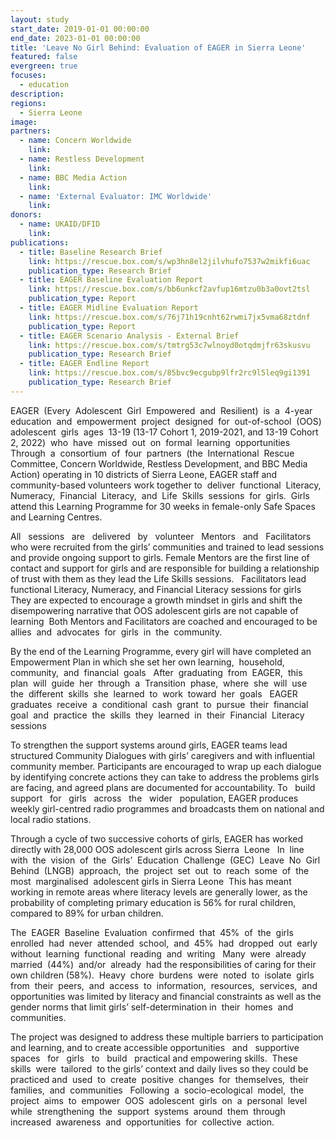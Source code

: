 ```yaml
---
layout: study
start_date: 2019-01-01 00:00:00
end_date: 2023-01-01 00:00:00
title: 'Leave No Girl Behind: Evaluation of EAGER in Sierra Leone'
featured: false
evergreen: true
focuses:
  - education
description:
regions:
  - Sierra Leone
image:
partners:
  - name: Concern Worldwide
    link:
  - name: Restless Development
    link:
  - name: BBC Media Action
    link:
  - name: 'External Evaluator: IMC Worldwide'
    link:
donors:
  - name: UKAID/DFID
    link:
publications:
  - title: Baseline Research Brief
    link: https://rescue.box.com/s/wp3hn8el2jilvhufo7537w2mikfi6uac
    publication_type: Research Brief
  - title: EAGER Baseline Evaluation Report
    link: https://rescue.box.com/s/bb6unkcf2avfup16mtzu0b3a0ovt2tsl
    publication_type: Report
  - title: EAGER Midline Evaluation Report
    link: https://rescue.box.com/s/76j71h19cnht62rwmi7jx5vma68ztdnf
    publication_type: Report
  - title: EAGER Scenario Analysis - External Brief
    link: https://rescue.box.com/s/tmtrg53c7wlnoyd0otqdmjfr63skusvu
    publication_type: Research Brief
  - title: EAGER Endline Report
    link: https://rescue.box.com/s/85bvc9ecgubp9lfr2rc9l5leq9gi1391
    publication_type: Research Brief
---
```

EAGER&nbsp; (Every&nbsp; Adolescent&nbsp; Girl&nbsp; Empowered&nbsp; and&nbsp; Resilient)&nbsp; is&nbsp; a&nbsp; 4-year&nbsp; education&nbsp; and&nbsp; empowerment&nbsp; project&nbsp; designed&nbsp; for&nbsp; out-of-school&nbsp; (OOS)&nbsp; adolescent&nbsp; girls&nbsp; ages&nbsp; 13-19 (13-17 Cohort 1, 2019-2021, and 13-19 Cohort 2, 2022)&nbsp; who&nbsp; have&nbsp; missed&nbsp; out&nbsp; on&nbsp; formal&nbsp; learning&nbsp; opportunities &nbsp; Through&nbsp; a&nbsp; consortium&nbsp; of&nbsp; four&nbsp; partners&nbsp; (the&nbsp; International&nbsp; Rescue&nbsp; Committee, Concern Worldwide, Restless Development, and BBC Media Action) operating in 10 districts of Sierra Leone, EAGER staff and community-based volunteers work together to&nbsp; deliver&nbsp; functional&nbsp; Literacy,&nbsp; Numeracy,&nbsp; Financial&nbsp; Literacy,&nbsp; and&nbsp; Life&nbsp; Skills&nbsp; sessions&nbsp; for&nbsp; girls.&nbsp; Girls attend this Learning Programme for 30 weeks in female-only Safe Spaces and Learning Centres.

All &nbsp; sessions &nbsp; are &nbsp; delivered &nbsp; by &nbsp; volunteer &nbsp; Mentors &nbsp; and &nbsp; Facilitators who were recruited from the girls’ communities and trained to lead sessions and provide ongoing support to girls. Female Mentors are the first line of contact and support for girls and are responsible for building a relationship of trust with them as they lead the Life Skills sessions. &nbsp; Facilitators lead functional Literacy, Numeracy, and Financial Literacy sessions for girls&nbsp; They are expected to encourage a growth mindset in girls and shift the disempowering narrative that OOS adolescent girls are not capable of learning&nbsp; Both Mentors and Facilitators are coached and encouraged to be allies&nbsp; and&nbsp; advocates&nbsp; for&nbsp; girls&nbsp; in&nbsp; the&nbsp; community.

By the end of the Learning Programme, every girl will have completed an Empowerment Plan in which she set her own learning,&nbsp; household,&nbsp; community,&nbsp; and&nbsp; financial&nbsp; goals &nbsp; After&nbsp; graduating&nbsp; from&nbsp; EAGER,&nbsp; this&nbsp; plan&nbsp; will&nbsp; guide&nbsp; her&nbsp; through&nbsp; a&nbsp; Transition&nbsp; phase,&nbsp; where&nbsp; she&nbsp; will&nbsp; use&nbsp; the&nbsp; different&nbsp; skills&nbsp; she&nbsp; learned&nbsp; to&nbsp; work&nbsp; toward&nbsp; her&nbsp; goals &nbsp; EAGER&nbsp; graduates&nbsp; receive&nbsp; a&nbsp; conditional&nbsp; cash&nbsp; grant&nbsp; to&nbsp; pursue&nbsp; their&nbsp; financial&nbsp; goal&nbsp; and&nbsp; practice&nbsp; the&nbsp; skills&nbsp; they&nbsp; learned&nbsp; in&nbsp; their&nbsp; Financial&nbsp; Literacy&nbsp; sessions

To strengthen the support systems around girls, EAGER teams lead structured Community Dialogues with girls’ caregivers and with influential community member. Participants are encouraged to wrap up each dialogue by identifying concrete actions they can take to address the problems girls are facing, and agreed plans are documented for accountability. To &nbsp; build &nbsp; support &nbsp; for &nbsp; girls &nbsp; across &nbsp; the &nbsp; wider &nbsp; population, EAGER produces weekly girl-centred radio programmes and broadcasts them on national and local radio stations.

Through a cycle of two successive cohorts of girls, EAGER has worked directly with 28,000 OOS adolescent girls across Sierra&nbsp; Leone &nbsp; In&nbsp; line&nbsp; with&nbsp; the&nbsp; vision&nbsp; of&nbsp; the&nbsp; Girls’&nbsp; Education&nbsp; Challenge&nbsp; (GEC)&nbsp; Leave&nbsp; No&nbsp; Girl&nbsp; Behind&nbsp; (LNGB)&nbsp; approach,&nbsp; the&nbsp; project&nbsp; set&nbsp; out&nbsp; to&nbsp; reach&nbsp; some&nbsp; of&nbsp; the&nbsp; most&nbsp; marginalised&nbsp; adolescent girls in Sierra Leone&nbsp; This has meant working in remote areas where literacy levels are generally lower, as the probability of completing primary education is 56% for rural children, compared to 89% for urban children.

The&nbsp; EAGER&nbsp; Baseline&nbsp; Evaluation&nbsp; confirmed&nbsp; that&nbsp; 45%&nbsp; of&nbsp; the&nbsp; girls&nbsp; enrolled&nbsp; had&nbsp; never&nbsp; attended&nbsp; school,&nbsp; and&nbsp; 45%&nbsp; had&nbsp; dropped&nbsp; out&nbsp; early&nbsp; without&nbsp; learning&nbsp; functional&nbsp; reading&nbsp; and&nbsp; writing &nbsp; Many&nbsp; were&nbsp; already&nbsp; married&nbsp; (44%)&nbsp; and/or&nbsp; already&nbsp; had the responsibilities of caring for their own children (58%).&nbsp; Heavy&nbsp; chore&nbsp; burdens&nbsp; were&nbsp; noted&nbsp; to&nbsp; isolate&nbsp; girls&nbsp; from&nbsp; their&nbsp; peers,&nbsp; and&nbsp; access&nbsp; to&nbsp; information,&nbsp; resources,&nbsp; services,&nbsp; and&nbsp; opportunities was limited by literacy and financial constraints as well as the gender norms that limit girls’ self-determination in &nbsp;their&nbsp; homes&nbsp; and&nbsp; communities.

The project was designed to address these multiple barriers to participation and learning, and to create accessible opportunities &nbsp; and &nbsp; supportive &nbsp; spaces &nbsp; for &nbsp; girls &nbsp; to &nbsp; build &nbsp; practical and empowering skills.&nbsp; These&nbsp; skills&nbsp; were&nbsp; tailored&nbsp; to the girls’ context and daily lives so they could be practiced and&nbsp; used&nbsp; to&nbsp; create&nbsp; positive&nbsp; changes&nbsp; for&nbsp; themselves,&nbsp; their&nbsp; families,&nbsp; and&nbsp; communities &nbsp; Following&nbsp; a&nbsp; socio-ecological&nbsp; model,&nbsp; the&nbsp; project&nbsp; aims&nbsp; to&nbsp; empower&nbsp; OOS&nbsp; adolescent&nbsp; girls&nbsp; on&nbsp; a&nbsp; personal&nbsp; level&nbsp; while&nbsp; strengthening&nbsp; the&nbsp; support&nbsp; systems&nbsp; around&nbsp; them&nbsp; through&nbsp; increased&nbsp; awareness&nbsp; and&nbsp; opportunities&nbsp; for&nbsp; collective&nbsp; action.

&nbsp;